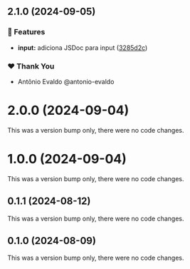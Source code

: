 ## 2.1.0 (2024-09-05)


### 🚀 Features

- **input:** adiciona JSDoc para input ([3285d2c](https://github.com/antonio-evaldo/4016-avancando-storybook-projeto/commit/3285d2c))

### ❤️  Thank You

- Antônio Evaldo @antonio-evaldo

# 2.0.0 (2024-09-04)

This was a version bump only, there were no code changes.

# 1.0.0 (2024-09-04)

This was a version bump only, there were no code changes.

## 0.1.1 (2024-08-12)

This was a version bump only, there were no code changes.

## 0.1.0 (2024-08-09)

This was a version bump only, there were no code changes.

